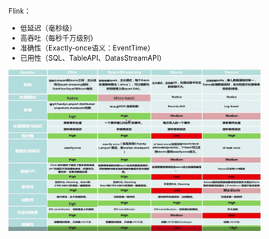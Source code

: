 Flink：

- 低延迟（毫秒级）
- 高吞吐（每秒千万级别）
- 准确性（Exactly-once语义：EventTime）
- 已用性（SQL、TableAPI、DatasStreamAPI）



![image-20201021190650449](assets/image-20201021190650449.png)